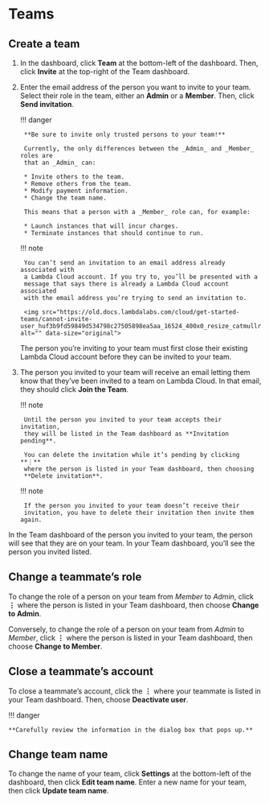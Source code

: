 # Teams

## Create a team

1. In the dashboard, click **Team** at the bottom-left of the dashboard.
   Then, click **Invite** at the top-right of the Team dashboard.
2. Enter the email address of the person you want to invite to your team.
   Select their role in the team, either an **Admin** or a **Member**.
   Then, click **Send invitation**.

    !!! danger

        **Be sure to invite only trusted persons to your team!**

        Currently, the only differences between the _Admin_ and _Member_ roles are
        that an _Admin_ can:

        * Invite others to the team.
        * Remove others from the team.
        * Modify payment information.
        * Change the team name.

        This means that a person with a _Member_ role can, for example:

        * Launch instances that will incur charges.
        * Terminate instances that should continue to run.

    !!! note

        You can’t send an invitation to an email address already associated with
        a Lambda Cloud account. If you try to, you’ll be presented with a
        message that says there is already a Lambda Cloud account associated
        with the email address you’re trying to send an invitation to.

        <img src="https://old.docs.lambdalabs.com/cloud/get-started-teams/cannot-invite-user_huf3b9fd59849d534798c27505898ea5aa_16524_400x0_resize_catmullrom_3.png" alt="" data-size="original">

    The person you’re inviting to your team must first close their existing
    Lambda Cloud account before they can be invited to your team.

1. The person you invited to your team will receive an email letting them
   know that they’ve been invited to a team on Lambda Cloud. In that email,
   they should click **Join the Team**.

    !!! note

        Until the person you invited to your team accepts their invitation,
        they will be listed in the Team dashboard as **Invitation pending**.

        You can delete the invitation while it’s pending by clicking **⋮**
        where the person is listed in your Team dashboard, then choosing
        **Delete invitation**.

    !!! note

        If the person you invited to your team doesn’t receive their
        invitation, you have to delete their invitation then invite them again.

In the Team dashboard of the person you invited to your team, the person will
see that they are on your team. In your Team dashboard, you’ll see the person
you invited listed.

## Change a teammate’s role

To change the role of a person on your team from _Member_ to _Admin_,
click **⋮** where the person is listed in your Team dashboard, then
choose **Change to Admin**.

Conversely, to change the role of a person on your team from _Admin_ to
_Member_, click **⋮** where the person is listed in your Team dashboard,
then choose **Change to Member**.

## Close a teammate’s account

To close a teammate’s account, click the **⋮** where your teammate is
listed in your Team dashboard. Then, choose **Deactivate user**.

!!! danger

    **Carefully review the information in the dialog box that pops up.**

## Change team name

To change the name of your team, click **Settings** at the bottom-left of
the dashboard, then click **Edit team name**. Enter a new name for your team,
then click **Update team name**.
